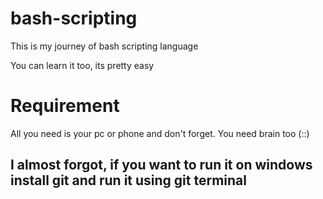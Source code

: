 # bash-scripting

<p>This is my journey of bash scripting language</p>
<p>You can learn it too, its pretty easy </p>

# Requirement 

<p>All you need is your pc or phone and don't forget. You need brain too (::)</p>
<h2>I almost forgot, if you want to run it on windows install git and run it using git terminal</h2>
